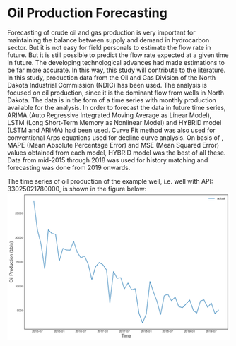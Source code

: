 # Oil Production Forecasting
Forecasting of crude oil and gas production is very important for maintaining the balance between supply and demand in hydrocarbon sector. But it is not easy for field personals to estimate the flow rate in future. But it is still possible to predict the flow rate expected at a given time in future. The developing technological advances had made estimations to be far more accurate. In this way, this study will contribute to the literature. In this study, production data from the Oil and Gas Division of the North Dakota Industrial Commission (NDIC) has been used. The analysis is focused on oil production, since it is the dominant flow from wells in North Dakota. The data is in the form of a time series with monthly production available for the analysis. In order to forecast the data in future time series, ARIMA (Auto Regressive Integrated Moving Average as Linear Model), LSTM (Long Short-Term Memory as Nonlinear Model) and HYBRID model (LSTM and ARIMA) had been used. Curve Fit method was also used for conventional Arps equations used for decline curve analysis. On basis of , MAPE (Mean Absolute Percentage Error) and MSE (Mean Squared Error) values obtained from each model, HYBRID model was the best of all these. Data from mid-2015 through 2018 was used for history matching and forecasting was done from 2019 onwards.

The time series of oil production of the example well, i.e. well with API: 33025021780000, is shown in the figure below:
![dc.png](dc.png)

